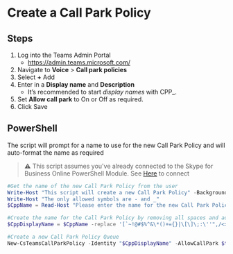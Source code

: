 # Create a Call Park Policy

## Steps
1. Log into the Teams Admin Portal 
   - https://admin.teams.microsoft.com/ 
1. Navigate to **Voice** > **Call park policies** 
1. Select **+** Add 
1. Enter in a **Display name** and **Description** 
   - It’s recommended to start *display names* with CPP_. 
1. Set **Allow call park** to On or Off as required.
1. Click Save 

## PowerShell
The script will prompt for a name to use for the new Call Park Policy and will auto-format the name as required

> ⚠ This script assumes you've already connected to the Skype for Business Online PowerShell Module. See [Here](connecting-to-sfbo-ps-module.md) to connect

````PowerShell
#Get the name of the new Call Park Policy from the user
Write-Host "This script will create a new Call Park Policy" -BackgroundColor Yellow -ForegroundColor Black
Write-Host "The only allowed symbols are - and _"
$CppName = Read-Host "Please enter the name for the new Call Park Policy"

#Create the name for the Call Park Policy by removing all spaces and adding CPP_ to the start
$CppDisplayName = $CppName -replace '[`~!@#$%^&\*()+={}|\[\]\;:\''",/<>?]',''

#Create a new Call Park Policy Queue
New-CsTeamsCallParkPolicy -Identity "$CppDisplayName" -AllowCallPark $true
````

